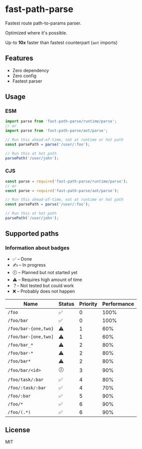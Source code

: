 # fast-path-parse

Fastest route path-to-params parser.

Optimized where it's possible.

Up-to **10x** faster than fastest counterpart (`aot` imports)

## Features

- Zero dependency
- Zero config
- Fastest parser

## Usage

### ESM

```js
import parse from 'fast-path-parse/runtime/parse';
// or
import parse from 'fast-path-parse/aot/parse';

// Run this ahead-of-time, not at runtime or hot path
const parsePath = parse('/user/:foo');

// Run this at hot path
parsePath('/user/john');
```

### CJS

```js
const parse = require('fast-path-parse/runtime/parse');
// or
const parse = require('fast-path-parse/aot/parse');

// Run this ahead-of-time, not at runtime or hot path
const parsePath = parse('/user/:foo');

// Run this at hot path
parsePath('/user/john');
```

## Supported paths

### Information about badges

- ✅ – Done
- ✍️ – In progress
- 🕖 – Planned but not started yet
- ⚠️ – Requires high amount of time
- ？– Not tested but could work
- ❌ – Probably does not happen

| Name                 | Status | Priority | Performance |
| -------------------- | ------ | -------- | ----------- |
| `/foo`               | ✅     | 0        | 100%        |
| `/foo/bar`           | ✅     | 0        | 100%        |
| `/foo/bar-{one,two}` | ⚠️     | 1        | 60%         |
| `/foo/bar-[one,two]` | ⚠️     | 1        | 60%         |
| `/foo/bar_*`         | ⚠️     | 2        | 80%         |
| `/foo/bar-*`         | ⚠️     | 2        | 80%         |
| `/foo/bar*`          | ⚠️     | 2        | 80%         |
| `/foo/bar/<id>`      | 🕖     | 3        | 90%         |
| `/foo/task/:bar`     | ✅     | 4        | 80%         |
| `/foo/:task/:bar`    | ✅     | 4        | 70%         |
| `/foo/:bar`          | ✅     | 5        | 90%         |
| `/foo/*`             | ✅     | 6        | 90%         |
| `/foo/(.*)`          | ✅     | 6        | 90%         |

## License

MIT

